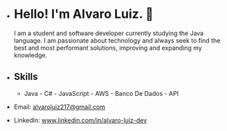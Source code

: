 - # Hello! I'm Alvaro Luiz. 🖖


  I am a student and software developer currently studying the Java language. I am passionate about technology and always seek to
  find the best and most performant solutions, improving and expanding my knowledge.

- ## Skills
  - Java - C# - JavaScript - AWS - Banco De Dados - API 

- Email: alvaroluiz217@gmail.com
- LinkedIn: www.linkedin.com/in/alvaro-luiz-dev
